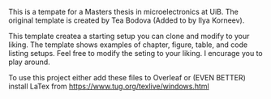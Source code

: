 This is a tempate for a Masters thesis in microelectronics at UiB.
The original template is created by Tea Bodova (Added to by Ilya Korneev).

This template createa a starting setup you can clone and modify to your liking.
The template shows examples of chapter, figure, table, and code listing setups.
Feel free to modify the seting to your liking.
I encurage you to play around.

To use this project either add these files to Overleaf or (EVEN BETTER) install LaTex from https://www.tug.org/texlive/windows.html
